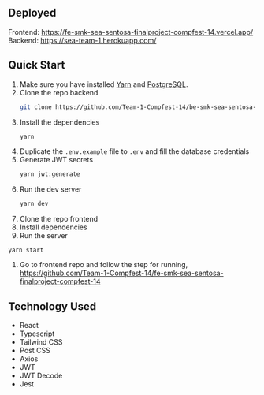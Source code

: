 ## Deployed
Frontend: https://fe-smk-sea-sentosa-finalproject-compfest-14.vercel.app/ <br/>
Backend: https://sea-team-1.herokuapp.com/

## Quick Start
1. Make sure you have installed [Yarn](https://classic.yarnpkg.com/lang/en/) and [PostgreSQL](https://www.postgresql.org/download/).
1. Clone the repo backend
   ```sh
   git clone https://github.com/Team-1-Compfest-14/be-smk-sea-sentosa-finalproject-compfest-14.git
   ```
1. Install the dependencies
   ```sh
   yarn
   ```
1. Duplicate the `.env.example` file to `.env` and fill the database credentials
1. Generate JWT secrets
   ```sh
   yarn jwt:generate
   ```
1. Run the dev server
   ```sh
   yarn dev
   ```
1. Clone the repo frontend
1. Install dependencies
1. Run the server
  ```
  yarn start
  ```
1. Go to frontend repo and follow the step for running, https://github.com/Team-1-Compfest-14/fe-smk-sea-sentosa-finalproject-compfest-14

## Technology Used
- React
- Typescript
- Tailwind CSS
- Post CSS
- Axios
- JWT
- JWT Decode
- Jest
